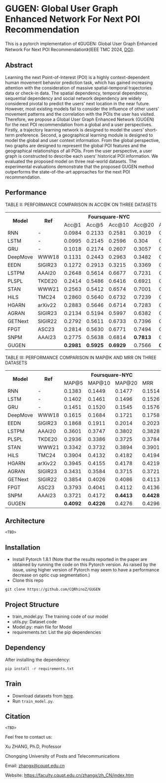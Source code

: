 # GUGEN: Global User Graph Enhanced Network For Next POI Recommendation

This is a pytorch implementation of 《GUGEN: Global User Graph Enhanced Network For Next POI Recommendation》(IEEE TMC 2024, [DOI](https://doi.org/10.1109/TMC.2024.3455107)). 


## Abstract

Learning the next Point-of-Interest (POI) is a highly context-dependent human movement behavior prediction task, which has gained increasing attention with the consideration of massive spatial-temporal trajectories data or check-in data. The spatial dependency, temporal dependency, sequential dependency and social network dependency are widely considered pivotal to predict the users’ next location in the near future. However, most existing models fail to consider the influence of other users’ movement patterns and the correlation with the POIs the user has visited. Therefore, we propose a Global User Graph Enhanced Network (GUGEN) for the next POI recommendation from a global and a user perspectives. Firstly, a trajectory learning network is designed to model the users’ short-term preference. Second, a geographical learning module is designed to
model the global and user context information. From the global perspective, two graphs are designed to represent the global POI features and the geographical relationships of all POIs. From the user perspective, a user graph is constructed to describe each users’ historical POI information. We evaluated the proposed model on three real-world datasets. The experimental evaluations demonstrate that the proposed GUGEN method outperforms the state-of-the-art approaches for the next POI recommendation.

## Performance
TABLE II: PERFORMANCE COMPARISON IN ACC@K ON THREE DATASETS
<table style="width:100%;">
  <tr>
    <th rowspan="2">Model</th>
    <th rowspan="2">Ref</th>
    <th colspan="4">Foursquare-NYC</th>
    <th colspan="4">Foursquare-TKY</th>
    <th colspan="4">Gowalla-CA</th>
  </tr>
  <tr>
    <td>Acc@1</td>
    <td>Acc@5</td>
    <td>Acc@10</td>
    <td>Acc@20</td>
    <td>Acc@1</td>
    <td>Acc@5</td>
    <td>Acc@10</td>
    <td>Acc@20</td>
    <td>Acc@1</td>
    <td>Acc@5</td>
    <td>Acc@10</td>
    <td>Acc@20</td>
  </tr>
  <tr>
    <td>RNN</td>
    <td>-</td>
    <td>0.0984</td>
    <td>0.2133</td>
    <td>0.2581</td>
    <td>0.3019</td>
    <td>0.0772</td>
    <td>0.1474</td>
    <td>0.1682</td>
    <td>0.1763</td>
    <td>0.0534</td>
    <td>0.13</td>
    <td>0.1451</td>
    <td>0.1534</td>
  </tr>
  <tr>
    <td>LSTM</td>
    <td>-</td>
    <td>0.0995</td>
    <td>0.2145</td>
    <td>0.2596</td>
    <td>0.304</td>
    <td>0.0778</td>
    <td>0.1476</td>
    <td>0.1691</td>
    <td>0.1765</td>
    <td>0.0535</td>
    <td>0.1302</td>
    <td>0.1461</td>
    <td>0.1543</td>
  </tr>
  <tr>
    <td>GRU</td>
    <td>-</td>
    <td>0.1018</td>
    <td>0.2174</td>
    <td>0.2607</td>
    <td>0.3057</td>
    <td>0.0782</td>
    <td>0.1493</td>
    <td>0.1697</td>
    <td>0.1771</td>
    <td>0.0541</td>
    <td>0.1306</td>
    <td>0.1470</td>
    <td>0.1548</td>
  </tr>
  <tr>
    <td>DeepMove</td>
    <td>WWW18</td>
    <td>0.1131</td>
    <td>0.2443</td>
    <td>0.2963</td>
    <td>0.3482</td>
    <td>0.0891</td>
    <td>0.1692</td>
    <td>0.1935</td>
    <td>0.2022</td>
    <td>0.0613</td>
    <td>0.1491</td>
    <td>0.1674</td>
    <td>0.1765</td>
  </tr>
  <tr>
    <td>EEDN</td>
    <td>SIGIR23</td>
    <td>0.1272</td>
    <td>0.2913</td>
    <td>0.3215</td>
    <td>0.3369</td>
    <td>0.0954</td>
    <td>0.2242</td>
    <td>0.2717</td>
    <td>0.2963</td>
    <td>0.0736</td>
    <td>0.1848</td>
    <td>0.2427</td>
    <td>0.2501</td>
  </tr>
  <tr>
    <td>LSTPM</td>
    <td>AAAI20</td>
    <td>0.2648</td>
    <td>0.5614</td>
    <td>0.6677</td>
    <td>0.7231</td>
    <td>0.2195</td>
    <td>0.3141</td>
    <td>0.4297</td>
    <td>0.5275</td>
    <td>0.1799</td>
    <td>0.3052</td>
    <td>0.3926</td>
    <td>0.4459</td>
  </tr>
  <tr>
    <td>PLSPL</td>
    <td>TKDE20</td>
    <td>0.2414</td>
    <td>0.5486</td>
    <td>0.6416</td>
    <td>0.6921</td>
    <td>0.2157</td>
    <td>0.3142</td>
    <td>0.4314</td>
    <td>0.5304</td>
    <td>0.2059</td>
    <td>0.3229</td>
    <td>0.4161</td>
    <td>0.4684</td>
  </tr>
  <tr>
    <td>STAN</td>
    <td>WWW21</td>
    <td>0.2563</td>
    <td>0.5412</td>
    <td>0.6574</td>
    <td>0.7001</td>
    <td>0.2249</td>
    <td>0.3911</td>
    <td>0.5213</td>
    <td>0.5886</td>
    <td>0.2120</td>
    <td>0.3394</td>
    <td>0.4261</td>
    <td>0.4972</td>
  </tr>
  <tr>
    <td>HiLS</td>
    <td>TMC24</td>
    <td>0.2860</td>
    <td>0.5640</td>
    <td>0.6732</td>
    <td>0.7239</td>
    <td>0.2410</td>
    <td>0.4370</td>
    <td>0.5495</td>
    <td>0.6319</td>
    <td>0.2486</td>
    <td>0.3732</td>
    <td>0.4902</td>
    <td>0.5317</td>
  </tr>
  <tr>
    <td>HGARN</td>
    <td>arXiv22</td>
    <td>0.2883</td>
    <td>0.5646</td>
    <td>0.6714</td>
    <td>0.7283</td>
    <td>0.2233</td>
    <td>0.4298</td>
    <td>0.5103</td>
    <td>0.5644</td>
    <td>0.2452</td>
    <td>0.3808</td>
    <td>0.4941</td>
    <td>0.5339</td>
  </tr>
  <tr>
    <td>AGRAN</td>
    <td>SIGIR23</td>
    <td>0.2134</td>
    <td>0.5194</td>
    <td>0.5997</td>
    <td>0.6382</td>
    <td>0.2302</td>
    <td>0.4265</td>
    <td>0.5258</td>
    <td>0.5967</td>
    <td>0.2502</td>
    <td>0.3975</td>
    <td>0.5088</td>
    <td>0.5386</td>
  </tr>
  <tr>
    <td>GETNext</td>
    <td>SIGIR22</td>
    <td>0.2792</td>
    <td>0.5611</td>
    <td>0.6733</td>
    <td>0.7396</td>
    <td>0.2539</td>
    <td>0.4523</td>
    <td>0.5613</td>
    <td>0.6504</td>
    <td>0.2484</td>
    <td>0.4312</td>
    <td>0.4981</td>
    <td>0.5668</td>
  </tr>
  <tr>
    <td>FPGT</td>
    <td>ASC23</td>
    <td>0.2814</td>
    <td>0.5630</td>
    <td>0.6771</td>
    <td>0.7494</td>
    <td>0.2603</td>
    <td>0.4712</td>
    <td>0.5765</td>
    <td>0.6586</td>
    <td>0.2647</td>
    <td>0.4382</td>
    <td>0.5153</td>
    <td>0.5737</td>
  </tr>
  <tr>
    <td>SNPM</td>
    <td>AAAI23</td>
    <td>0.2775</td>
    <td>0.5638</td>
    <td>0.6814</td>
    <td><b>0.7813</b></td>
    <td>0.2604</td>
    <td>0.5095</td>
    <td>0.5872</td>
    <td><b>0.7134</b></td>
    <td>0.2714</td>
    <td>0.4389</td>
    <td>0.5171</td>
    <td>0.5747</td>
  </tr>
  <tr>
    <td>GUGEN</td>
    <td></td>
    <td><b>0.2981</b></td>
    <td><b>0.5925</b></td>
    <td><b>0.6929</b></td>
    <td>0.7566</td>
    <td><b>0.2743</b></td>
    <td><b>0.5132</b></td>
    <td><b>0.5916</b></td>
    <td>0.6631</td>
    <td><b>0.2857</b></td>
    <td>0.4532</b></td>
    <td><b>0.5250</b></td>
    <td><b>0.5874</b></td>
  </tr>
</table>

TABLE III: PERFORMANCE COMPARISON IN MAP@K AND MRR ON THREE DATASETS
<table style="width:100%;">
  <tr>
    <th rowspan="2">Model</th>
    <th rowspan="2">Ref</th>
    <th colspan="4">Foursquare-NYC</th>
    <th colspan="4">Foursquare-TKY</th>
    <th colspan="4">Gowalla-CA</th>
  </tr>
  <tr>
    <td>MAP@5</td>
    <td>MAP@10</td>
    <td>MAP@20</td>
    <td>MRR</td>
    <td>MAP@5</td>
    <td>MAP@10</td>
    <td>MAP@20</td>
    <td>MRR</td>
    <td>MAP@5</td>
    <td>MAP@10</td>
    <td>MAP@20</td>
    <td>MRR</td>
  </tr>
  <tr>
    <td>RNN</td>
    <td>-</td>
    <td>0.1383</td>
    <td>0.1449</td>
    <td>0.1477</td>
    <td>0.1514</td>
    <td>0.1272</td>
    <td>0.1333</td>
    <td>0.1378</td>
    <td>0.1410</td>
    <td>0.0968</td>
    <td>0.1042</td>
    <td>0.1077</td>
    <td>0.1114</td>
  </tr>
  <tr>
    <td>LSTM</td>
    <td>-</td>
    <td>0.1402</td>
    <td>0.1461</td>
    <td>0.1496</td>
    <td>0.1526</td>
    <td>0.1282</td>
    <td>0.1352</td>
    <td>0.1389</td>
    <td>0.1428</td>
    <td>0.0982</td>
    <td>0.1051</td>
    <td>0.1086</td>
    <td>0.1128</td>
  </tr>
  <tr>
    <td>GRU</td>
    <td>-</td>
    <td>0.1451</td>
    <td>0.1520</td>
    <td>0.1545</td>
    <td>0.1576</td>
    <td>0.1334</td>
    <td>0.1399</td>
    <td>0.1434</td>
    <td>0.1475</td>
    <td>0.1016</td>
    <td>0.1085</td>
    <td>0.1130</td>
    <td>0.1165</td>
  </tr>
  <tr>
    <td>DeepMove</td>
    <td>WWW18</td>
    <td>0.1615</td>
    <td>0.1684</td>
    <td>0.1721</td>
    <td>0.1758</td>
    <td>0.1478</td>
    <td>0.1557</td>
    <td>0.1600</td>
    <td>0.1643</td>
    <td>0.1131</td>
    <td>0.1210</td>
    <td>0.1252</td>
    <td>0.1298</td>
  </tr>
  <tr>
    <td>EEDN</td>
    <td>SIGIR23</td>
    <td>0.1868</td>
    <td>0.1911</td>
    <td>0.2014</td>
    <td>0.2023</td>
    <td>0.1643</td>
    <td>0.1826</td>
    <td>0.1921</td>
    <td>0.1941</td>
    <td>0.1425</td>
    <td>0.1941</td>
    <td>0.2065</td>
    <td>0.2072</td>
  </tr>
  <tr>
    <td>LSTPM</td>
    <td>AAAI20</td>
    <td>0.3601</td>
    <td>0.3747</td>
    <td>0.3802</td>
    <td>0.3828</td>
    <td>0.3026</td>
    <td>0.3142</td>
    <td>0.3196</td>
    <td>0.3241</td>
    <td>0.2424</td>
    <td>0.2500</td>
    <td>0.2536</td>
    <td>0.2565</td>
  </tr>
  <tr>
    <td>PLSPL</td>
    <td>TKDE20</td>
    <td>0.2936</td>
    <td>0.3386</td>
    <td>0.3725</td>
    <td>0.3784</td>
    <td>0.2139</td>
    <td>0.2906</td>
    <td>0.3335</td>
    <td>0.3343</td>
    <td>0.2721</td>
    <td>0.2868</td>
    <td>0.2934</td>
    <td>0.2941</td>
  </tr>
  <tr>
    <td>STAN</td>
    <td>WWW21</td>
    <td>0.3342</td>
    <td>0.3732</td>
    <td>0.3894</td>
    <td>0.3901</td>
    <td>0.2743</td>
    <td>0.3322</td>
    <td>0.3526</td>
    <td>0.3535</td>
    <td>0.2862</td>
    <td>0.2938</td>
    <td>0.3073</td>
    <td>0.3104</td>
  </tr>
  <tr>
    <td>HiLS</td>
    <td>TMC24</td>
    <td>0.3904</td>
    <td>0.4132</td>
    <td>0.4182</td>
    <td>0.4194</td>
    <td>0.3415</td>
    <td>0.3601</td>
    <td>0.3702</td>
    <td>0.3734</td>
    <td>0.2894</td>
    <td>0.3054</td>
    <td>0.3086</td>
    <td>0.3109</td>
  </tr>
  <tr>
    <td>HGARN</td>
    <td>arXiv22</td>
    <td>0.3945</td>
    <td>0.4155</td>
    <td>0.4178</td>
    <td>0.4219</td>
    <td>0.3168</td>
    <td>0.3292</td>
    <td>0.3349</td>
    <td>0.3385</td>
    <td>0.2951</td>
    <td>0.3003</td>
    <td>0.3118</td>
    <td>0.3146</td>
  </tr>
  <tr>
    <td>AGRAN</td>
    <td>SIGIR23</td>
    <td>0.3431</td>
    <td>0.3584</td>
    <td>0.3715</td>
    <td>0.3721</td>
    <td>0.3263</td>
    <td>0.3344</td>
    <td>0.3584</td>
    <td>0.3606</td>
    <td>0.2988</td>
    <td>0.3077</td>
    <td>0.3120</td>
    <td>0.3167</td>
  </tr>
  <tr>
    <td>GETNext</td>
    <td>SIGIR22</td>
    <td>0.3854</td>
    <td>0.4026</td>
    <td>0.4086</td>
    <td>0.4113</td>
    <td>0.3541</td>
    <td>0.3682</td>
    <td>0.3732</td>
    <td>0.3764</td>
    <td>0.3103</td>
    <td>0.3239</td>
    <td>0.3311</td>
    <td>0.3372</td>
  </tr>
  <tr>
    <td>FPGT</td>
    <td>ASC23</td>
    <td>0.3793</td>
    <td>0.4041</td>
    <td>0.4112</td>
    <td>0.4136</td>
    <td>0.3622</td>
    <td>0.3758</td>
    <td>0.3792</td>
    <td>0.3837</td>
    <td>0.3245</td>
    <td>0.3469</td>
    <td>0.3470</td>
    <td>0.3485</td>
  </tr>
  <tr>
    <td>SNPM</td>
    <td>AAAI23</td>
    <td>0.3721</td>
    <td>0.4172</td>
    <td><b>0.4413</b></td>
    <td><b>0.4428</b></td>
    <td>0.3716</td>
    <td>0.3786</td>
    <td><b>0.4153</b></td>
    <td><b>0.4161</b></td>
    <td>0.3202</td>
    <td>0.3443</td>
    <td>0.3487</td>
    <td>0.3506</td>
  </tr>
  <tr>
    <td>GUGEN</td>
    <td></td>
    <td><b>0.4092</b></td>
    <td><b>0.4226</b></td>
    <td>0.4276</td>
    <td>0.4296</td>
    <td><b>0.3736</b></td>
    <td><b>0.3842</b></td>
    <td>0.3892</td>
    <td>0.3939</td>
    <td><b>0.3329</b></td>
    <td><b>0.3662</b></td>
    <td><b>0.3695</b></td>
    <td><b>0.3723</b></td>
  </tr>
</table>

## Architecture

```
<TBD>
```

## Installation

- Install Pytorch 1.8.1 (Note that the results reported in the paper are obtained by running the code on this Pytorch version. As raised by the issue, using higher version of Pytorch may seem to have a performance decrease on optic cup segmentation.)
- Clone this repo

```
git clone https://github.com/CQRhinoZ/GUGEN
```

## Project Structure

- train_model.py: The training code of our model
- utils.py: Dataset code
- Model.py: main file for Model
- requirements.txt: List the pip dependencies

## Dependency

After installing the dependency:

    pip install -r requirements.txt

## Train

- Download datasets from [here](https://drive.google.com/drive/folders/1o72mNxUgSJX43KcQ2Tg_YE3N3oJEZX5T?usp=drive_link).
- Run `train_model.py`.


## Citation

```
<TBD>
```

Feel free to contact us:

Xu ZHANG, Ph.D, Professor

Chongqing University of Posts and Telecommunications

Email: zhangx@cqupt.edu.cn

Website: https://faculty.cqupt.edu.cn/zhangx/zh_CN/index.htm

